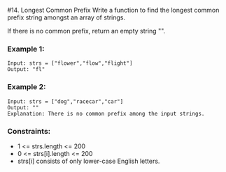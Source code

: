 #14. Longest Common Prefix
Write a function to find the longest common prefix string amongst an array of strings.

If there is no common prefix, return an empty string "".

### Example 1:
```
Input: strs = ["flower","flow","flight"]
Output: "fl"
```
### Example 2:
```
Input: strs = ["dog","racecar","car"]
Output: ""
Explanation: There is no common prefix among the input strings.
```

### Constraints:

* 1 <= strs.length <= 200
* 0 <= strs[i].length <= 200
* strs[i] consists of only lower-case English letters.